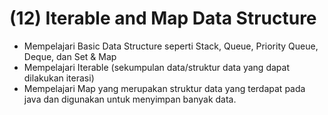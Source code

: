 # (12) Iterable and Map Data Structure

- Mempelajari Basic Data Structure seperti Stack, Queue, Priority Queue, Deque, dan Set & Map
- Mempelajari Iterable (sekumpulan data/struktur data yang dapat dilakukan iterasi) 
- Mempelajari Map yang merupakan struktur data yang terdapat pada java dan digunakan untuk menyimpan banyak data.